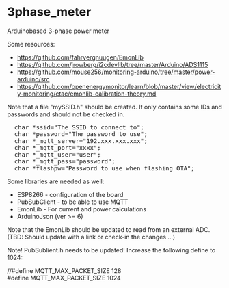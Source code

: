 # 3phase_meter
Arduinobased 3-phase power meter

Some resources:
* https://github.com/fahrvergnuugen/EmonLib
* https://github.com/jrowberg/i2cdevlib/tree/master/Arduino/ADS1115
* https://github.com/mouse256/monitoring-arduino/tree/master/power-arduino/src
* https://github.com/openenergymonitor/learn/blob/master/view/electricity-monitoring/ctac/emonlib-calibration-theory.md

Note that a file "mySSID.h" should be created. It only contains some IDs and 
passwords and should not be checked in.

<pre>
  char *ssid="The SSID to connect to";
  char *password="The password to use";
  char *_mqtt_server="192.xxx.xxx.xxx";
  char *_mqtt_port="xxxx";
  char *_mqtt_user="user";
  char *_mqtt_pass="password";
  char *flashpw="Password to use when flashing OTA";
</pre>

Some libraries are needed as well:

* ESP8266 - configuration of the board
* PubSubClient - to be able to use MQTT
* EmonLib - For current and power calculations
* ArduinoJson (ver >= 6)

Note that the EmonLib should be updated to read from an external ADC.<br>
(TBD: Should update with a link or check-in the changes ...)

Note! PubSublient.h needs to be updated! Increase the following define to 1024:

//#define MQTT_MAX_PACKET_SIZE 128<br>
#define MQTT_MAX_PACKET_SIZE 1024
